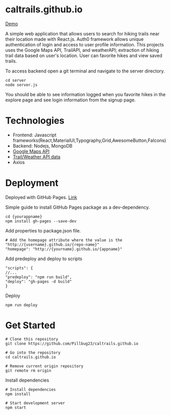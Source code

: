 # caltrails.github.io
[Demo](https://pillbug23.github.io/caltrails.github.io/)

A simple web application that allows users to search for hiking trails near their location made with React.js. Auth0 framework allows unique authentication of login and access to user profile information. This projects uses the Google Maps API, TrailAPI, and weatherAPI; extraction of hiking trail data based on user's location. User can favorite hikes and view saved trails. 

To access backend open a git terminal and navigate to the server directory. 
```
cd server
node server.js
```

You should be able to see information logged when you favorite hikes in the explore page and see login information from the signup page.

# Technologies 

* Frontend: Javascript frameworks(React,MaterialUI,Typography,Grid,AwesomeButton,FaIcons)
* Backend: Nodejs, MongoDB
* [Google Maps API](https://www.npmjs.com/package/google-map-react)
* [Trail/Weather API data](https://rapidapi.com/)
* Axios
# Deployment

Deployed with GitHub Pages. [Link](https://dev.to/yuribenjamin/how-to-deploy-react-app-in-github-pages-2a1f)

Simple guide to install GitHub Pages package as a dev-dependency.

```
cd {yourappname}
npm install gh-pages --save-dev
```

Add properties to package.json file.
```
# Add the homepage attribute where the value is the "http://{username}.github.io/{repo-name}"
"homepage": "http://{yourname}.github.io/{appname}"
```

Add predeploy and deploy to scripts
```
"scripts": {
//...
"predeploy": "npm run build",
"deploy": "gh-pages -d build"
}
```

Deploy
```
npm run deploy
```

# Get Started

```
# Clone this repository
git clone https://github.com/Pillbug23/caltrails.github.io

# Go into the repository
cd caltrails.github.io

# Remove current origin repository
git remote rm origin
```

Install dependencies
```
# Install dependencies
npm install

# Start development server
npm start
```




